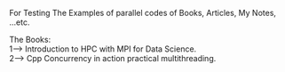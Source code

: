 For Testing The Examples of parallel codes of Books, Articles, My Notes, ...etc.<br>

The Books:<br>
	1--> Introduction to HPC with MPI for Data Science.<br>
	2--> Cpp Concurrency in action practical multithreading.<br>

